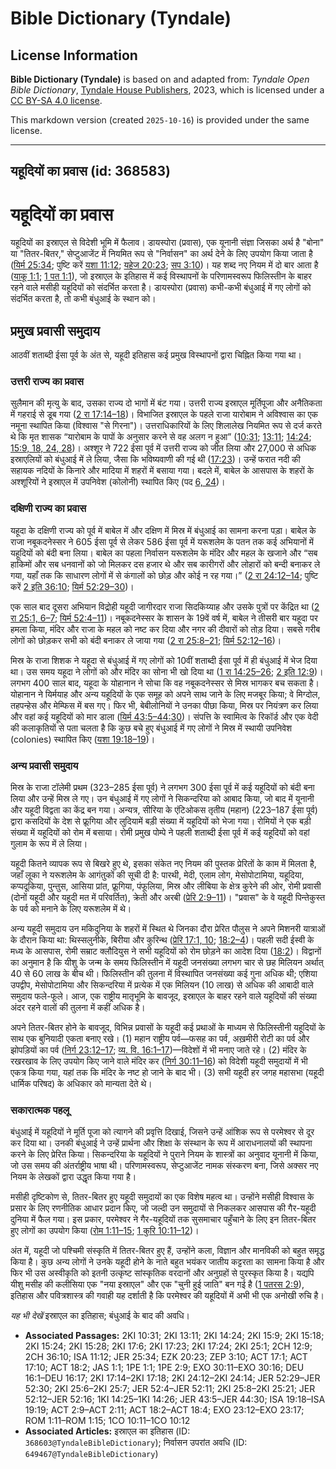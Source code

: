 # Bible Dictionary (Tyndale)

## License Information

**Bible Dictionary (Tyndale)** is based on and adapted from: _Tyndale Open Bible Dictionary_, [Tyndale House Publishers](https://tyndaleopenresources.com/), 2023, which is licensed under a [CC BY-SA 4.0 license](https://creativecommons.org/licenses/by-sa/4.0/legalcode.en).

This markdown version (created `2025-10-16`) is provided under the same license.



--------------------------------

## यहूदियों का प्रवास (id: 368583)

यहूदियों का प्रवास
==================

यहूदियों का इस्राएल से विदेशी भूमि में फैलाव। डायस्पोरा (प्रवास)*,* एक यूनानी संज्ञा जिसका अर्थ है "बोना" या "तितर\-बितर," सेप्टुआजेंट में नियमित रूप से "निर्वासन" का अर्थ देने के लिए उपयोग किया जाता है ([यिर्म 25:34](https://ref.ly/Jer25:34); पुष्टि करें [यशा 11:12](https://ref.ly/Isa11:12); [यहेज 20:23](https://ref.ly/Ezek20:23); [सप 3:10](https://ref.ly/Zeph3:10))। यह शब्द नए नियम में दो बार आता है ([याकू 1:1](https://ref.ly/Jas1:1); [1 पत 1:1](https://ref.ly/1Pet1:1)), जो इस्राएल के इतिहास में कई विस्थापनों के परिणामस्वरूप फिलिस्तीन के बाहर रहने वाले मसीही यहूदियों को संदर्भित करता है। डायस्पोरा (प्रवास) कभी\-कभी बंधुआई में गए लोगों को संदर्भित करता है, तो कभी बंधुआई के स्थान को।

प्रमुख प्रवासी समुदाय
---------------------

आठवीं शताब्दी ईसा पूर्व के अंत से, यहूदी इतिहास कई प्रमुख विस्थापनों द्वारा चिह्नित किया गया था।

### उत्तरी राज्य का प्रवास

सुलैमान की मृत्यु के बाद, उसका राज्य दो भागों में बंट गया। उत्तरी राज्य इस्राएल मूर्तिपूजा और अनैतिकता में गहराई से डूब गया ([2 रा 17:14–18](https://ref.ly/2Kgs17:14-2Kgs17:18))। विभाजित इस्राएल के पहले राजा यारोबाम ने अविश्वास का एक नमूना स्थापित किया (विश्वास "से गिरना")। उत्तराधिकारियों के लिए शिलालेख नियमित रूप से दर्ज करते थे कि मृत शासक “यारोबाम के पापों के अनुसार करने से वह अलग न हुआ” ([10:31](https://ref.ly/2Kgs10:31); [13:11](https://ref.ly/2Kgs13:11); [14:24](https://ref.ly/2Kgs14:24); [15:9, 18, 24, 28](https://ref.ly/2Kgs15:9,2Kgs15:18,2Kgs15:24,2Kgs15:28))। अश्शूर ने 722 ईसा पूर्व में उत्तरी राज्य को जीत लिया और 27,000 से अधिक इस्राएलियों को बंधुआई में ले लिया, जैसा कि भविष्यवाणी की गई थी ([17:23](https://ref.ly/2Kgs17:23))। उन्हें फरात नदी की सहायक नदियों के किनारे और मादिया में शहरों में बसाया गया। बदले में, बाबेल के आसपास के शहरों के अश्शूरियों ने इस्राएल में उपनिवेश (कोलोनी) स्थापित किए (पद [6, 24](https://ref.ly/2Kgs17:6,2Kgs17:24))।

### दक्षिणी राज्य का प्रवास

यहूदा के दक्षिणी राज्य को पूर्व में बाबेल में और दक्षिण में मिस्र में बंधुआई का सामना करना पड़ा। बाबेल के राजा नबूकदनेस्सर ने 605 ईसा पूर्व से लेकर 586 ईसा पूर्व में यरूशलेम के पतन तक कई अभियानों में यहूदियों को बंदी बना लिया। बाबेल का पहला निर्वासन यरूशलेम के मंदिर और महल के खजाने और “सब हाकिमों और सब धनवानों को जो मिलकर दस हजार थे और सब कारीगरों और लोहारों को बन्दी बनाकर ले गया, यहाँ तक कि साधारण लोगों में से कंगालों को छोड़ और कोई न रह गया।” ([2 रा 24:12–14](https://ref.ly/2Kgs24:12-2Kgs24:14); पुष्टि करें [2 इति 36:10](https://ref.ly/2Chr36:10); [यिर्म 52:29–30](https://ref.ly/Jer52:29-Jer52:30))।

एक साल बाद दूसरा अभियान विद्रोही यहूदी जागीरदार राजा सिदकिय्याह और उसके पुत्रों पर केंद्रित था ([2 रा 25:1, 6–7](https://ref.ly/2Kgs25:1,2Kgs25:6-2Kgs25:7); [यिर्म 52:4–11](https://ref.ly/Jer52:4-Jer52:11))। नबूकदनेस्सर के शासन के 19वें वर्ष में, बाबेल ने तीसरी बार यहूदा पर हमला किया, मंदिर और राजा के महल को नष्ट कर दिया और नगर की दीवारों को तोड़ दिया। सबसे गरीब लोगों को छोड़कर सभी को बंदी बनाकर ले जाया गया ([2 रा 25:8–21](https://ref.ly/2Kgs25:8-2Kgs25:21); [यिर्म 52:12–16](https://ref.ly/Jer52:12-Jer52:16))।

मिस्र के राजा शिशक ने यहूदा से बंधुआई में गए लोगों को 10वीं शताब्दी ईसा पूर्व में ही बंधुआई में भेज दिया था। उस समय यहूदा ने लोगों को और मंदिर का सोना भी खो दिया था ([1 रा 14:25–26](https://ref.ly/1Kgs14:25-1Kgs14:26); [2 इति 12:9](https://ref.ly/2Chr12:9))। लगभग 400 साल बाद, यहूदा के योहानान ने सोचा कि वह नबूकदनेस्सर से मिस्र भागकर बच सकता है। योहानान ने यिर्मयाह और अन्य यहूदियों के एक समूह को अपने साथ जाने के लिए मजबूर किया; वे मिग्दोल, तहपन्हेस और मेम्फिस में बस गए। फिर भी, बेबीलोनियों ने उनका पीछा किया, मिस्र पर नियंत्रण कर लिया और वहां कई यहूदियों को मार डाला ([यिर्म 43:5–44:30](https://ref.ly/Jer43:5-Jer44:30))। संपत्ति के स्वामित्व के रिकॉर्ड और एक वेदी की कलाकृतियों से पता चलता है कि कुछ बचे हुए बंधुआई में गए लोगों ने मिस्र में स्थायी उपनिवेश (colonies) स्थापित किए ([यशा 19:18–19](https://ref.ly/Isa19:18-Isa19:19))।

### अन्य प्रवासी समुदाय

मिस्र के राजा टॉलेमी प्रथम (323–285 ईसा पूर्व) ने लगभग 300 ईसा पूर्व में कई यहूदियों को बंदी बना लिया और उन्हें मिस्र ले गए। उन बंधुआई में गए लोगों ने सिकन्दरिया को आबाद किया, जो बाद में यूनानी और यहूदी विद्वता का केंद्र बन गया। अन्यत्र, सीरिया के एंटिओकस तृतीय (महान) (223–187 ईसा पूर्व) द्वारा कसदियों के देश से फ्रूगिया और लुदियामें बड़ी संख्या में यहूदियों को भेजा गया। रोमियों ने एक बड़ी संख्या में यहूदियों को रोम में बसाया। रोमी प्रमुख पोम्पे ने पहली शताब्दी ईसा पूर्व में कई यहूदियों को वहां गुलाम के रूप में ले लिया।

यहूदी कितने व्यापक रूप से बिखरे हुए थे, इसका संकेत नए नियम की पुस्तक प्रेरितों के काम में मिलता है, जहाँ लूका ने यरूशलेम के आगंतुकों की सूची दी है: पारथी, मेदी, एलाम लोग, मेसोपोटामिया, यहूदिया, कप्पदूकिया, पुन्तुस, आसिया प्रांत, फ्रूगिया, पंफूलिया, मिस्र और लीबिया के क्षेत्र कुरेने की ओर, रोमी प्रवासी (दोनों यहूदी और यहूदी मत में परिवर्तित), क्रेती और अरबी ([प्रेरि 2:9–11](https://ref.ly/Acts2:9-Acts2:11))। "प्रवास" के वे यहूदी पिन्तेकुस्त के पर्व को मनाने के लिए यरूशलेम में थे।

अन्य यहूदी समुदाय उन मकिदुनिया के शहरों में स्थित थे जिनका दौरा प्रेरित पौलुस ने अपने मिशनरी यात्राओं के दौरान किया था: थिस्सलुनीके, बिरीया और कुरिन्थ ([प्रेरि 17:1, 10](https://ref.ly/Acts17:1,Acts17:10); [18:2–4](https://ref.ly/Acts18:2-Acts18:4))। पहली सदी ईस्वी के मध्य के आसपास, रोमी सम्राट क्लौदियुस ने सभी यहूदियों को रोम छोड़ने का आदेश दिया ([18:2](https://ref.ly/Acts18:2))। विद्वानों का अनुमान है कि यीशु के जन्म के समय फिलिस्तीन में यहूदी जनसंख्या लगभग चार से छह मिलियन अर्थात् 40 से 60 लाख के बीच थी। फिलिस्तीन की तुलना में विस्थापित जनसंख्या कई गुना अधिक थी; एशिया उपद्वीप, मेसोपोटामिया और सिकन्दरिया में प्रत्येक में एक मिलियन (10 लाख) से अधिक की आबादी वाले समुदाय फले\-फूले। आज, एक राष्ट्रीय मातृभूमि के बावजूद, इस्राएल के बाहर रहने वाले यहूदियों की संख्या अंदर रहने वालों की तुलना में कहीं अधिक है।

अपने तितर\-बितर होने के बावजूद, विभिन्न प्रवासों के यहूदी कई प्रथाओं के माध्यम से फिलिस्तीनी यहूदियों के साथ एक बुनियादी एकता बनाए रखे। (1\) महान राष्ट्रीय पर्व—फसह का पर्व, अख़मीरी रोटी का पर्व और झोपड़ियों का पर्व ([निर्ग 23:12–17](https://ref.ly/Exod23:12-Exod23:17); [व्य. वि. 16:1–17](https://ref.ly/Deut16:1-Deut16:17))—विदेशों में भी मनाए जाते रहे। (2\) मंदिर के रखरखाव के लिए उपयोग किए जाने वाले मंदिर कर ([निर्ग 30:11–16](https://ref.ly/Exod30:11-Exod30:16)) को विदेशी यहूदी समुदायों में भी एकत्र किया गया, यहां तक कि मंदिर के नष्ट हो जाने के बाद भी। (3\) सभी यहूदी हर जगह महासभा (यहूदी धार्मिक परिषद) के अधिकार को मान्यता देते थे।

### सकारात्मक पहलू

बंधुआई में यहूदियों ने मूर्ति पूजा को त्यागने की प्रवृत्ति दिखाई, जिसने उन्हें आंशिक रूप से परमेश्वर से दूर कर दिया था। उनकी बंधुआई ने उन्हें प्रार्थना और शिक्षा के संस्थान के रूप में आराधनालयों की स्थापना करने के लिए प्रेरित किया। सिकन्दरिया के यहूदियों ने पुराने नियम के शास्त्रों का अनुवाद यूनानी में किया, जो उस समय की अंतर्राष्ट्रीय भाषा थी। परिणामस्वरूप, सेप्टुआजेंट नामक संस्करण बना, जिसे अक्सर नए नियम के लेखकों द्वारा उद्धृत किया गया है।

मसीही दृष्टिकोण से, तितर\-बितर हुए यहूदी समुदायों का एक विशेष महत्व था। उन्होंने मसीही विश्वास के प्रसार के लिए रणनीतिक आधार प्रदान किए, जो जल्दी उन समुदायों से निकलकर आसपास की गैर\-यहूदी दुनिया में फैल गया। इस प्रकार, परमेश्वर ने गैर\-यहूदियों तक सुसमाचार पहुँचाने के लिए इन तितर\-बितर हुए लोगों का उपयोग किया ([रोम 1:11–15](https://ref.ly/Rom1:11-Rom1:15); [1 कुरि 10:11–12](https://ref.ly/1Cor10:11-1Cor10:12))।

अंत में, यहूदी जो पश्चिमी संस्कृति में तितर\-बितर हुए हैं, उन्होंने कला, विज्ञान और मानविकी को बहुत समृद्ध किया है। कुछ अन्य लोगों ने उनके यहूदी होने के नाते बहुत भयंकर जातीय कट्टरता का सामना किया है और फिर भी उस अस्वीकृति को इतनी उत्कृष्ट सांस्कृतिक वरदानों और अनुग्रहों से पुरस्कृत किया है। यद्यपि यीशु मसीह की कलीसिया एक "नया इस्राएल" और एक "चुनी हुई जाति" बन गई है ([1 पतरस 2:9](https://ref.ly/1Pet2:9)), इतिहास और पवित्रशास्त्र की गवाही यह दर्शाती है कि परमेश्वर की यहूदियों में अभी भी एक अनोखी रुचि है।

*यह भी देखें* इस्राएल का इतिहास; बंधुआई के बाद की अवधि।

* **Associated Passages:** 2KI 10:31; 2KI 13:11; 2KI 14:24; 2KI 15:9; 2KI 15:18; 2KI 15:24; 2KI 15:28; 2KI 17:6; 2KI 17:23; 2KI 17:24; 2KI 25:1; 2CH 12:9; 2CH 36:10; ISA 11:12; JER 25:34; EZK 20:23; ZEP 3:10; ACT 17:1; ACT 17:10; ACT 18:2; JAS 1:1; 1PE 1:1; 1PE 2:9; EXO 30:11–EXO 30:16; DEU 16:1–DEU 16:17; 2KI 17:14–2KI 17:18; 2KI 24:12–2KI 24:14; JER 52:29–JER 52:30; 2KI 25:6–2KI 25:7; JER 52:4–JER 52:11; 2KI 25:8–2KI 25:21; JER 52:12–JER 52:16; 1KI 14:25–1KI 14:26; JER 43:5–JER 44:30; ISA 19:18–ISA 19:19; ACT 2:9–ACT 2:11; ACT 18:2–ACT 18:4; EXO 23:12–EXO 23:17; ROM 1:11–ROM 1:15; 1CO 10:11–1CO 10:12
* **Associated Articles:** इस्राएल का इतिहास  (ID: `368603@TyndaleBibleDictionary`); निर्वासन उपरांत अवधि (ID: `649467@TyndaleBibleDictionary`)

